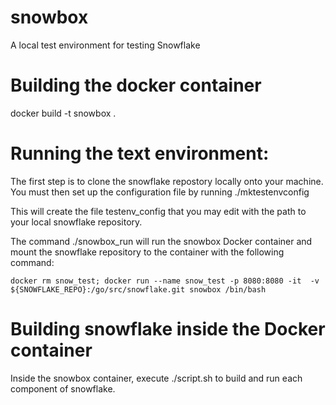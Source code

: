 # snowbox
A local test environment for testing Snowflake

# Building the docker container
docker build -t snowbox .

# Running the text environment:
The first step is to clone the snowflake repostory locally onto your machine. You must then set up the configuration file by running ./mktestenvconfig

This will create the file testenv_config that you may edit with the path to your local snowflake repository.

The command ./snowbox_run will run the snowbox Docker container and mount the snowflake repository to the container with the following command:

```
docker rm snow_test; docker run --name snow_test -p 8080:8080 -it  -v ${SNOWFLAKE_REPO}:/go/src/snowflake.git snowbox /bin/bash
```

# Building snowflake inside the Docker container
Inside the snowbox container, execute ./script.sh to build and run each component of snowflake.
